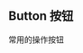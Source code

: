 ## Button 按钮

常用的操作按钮

<script setup>
import { ref } from 'vue'
const buttonType = ref([
	{ type: '', text: '默认按钮' },
	{ type: 'primary', text: '主要按钮' },
	{ type: 'success', text: '成功按钮' },
	{ type: 'warning', text: '警告按钮' },
	{ type: 'danger', text: '危险按钮' },
	{ type: 'info', text: '信息按钮' },
])
</script>

<!--@include: ./basic/index.md-->

<!--@include: ./disabled/index.md-->

<!--@include: ./link/index.md-->

<!--@include: ./size/index.md-->

<!--@include: ./tag/index.md-->
